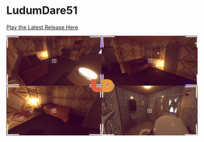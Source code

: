 # LudumDare51

[Play the Latest Release Here](https://github.com/Contraband-Software/LudumDare51/releases/tag/windows-2)
 
![Screenshots](/Design/Sj5Jqk.png)
